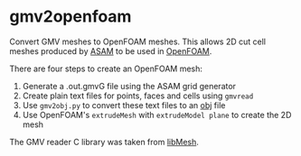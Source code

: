 # gmv2openfoam
Convert GMV meshes to OpenFOAM meshes.  This allows 2D cut cell meshes produced by [ASAM](https://www.tropos.de/en/research/projects-infrastructures-technology/technology-at-tropos/numerical-modeling/asam/) to be used in [OpenFOAM](http://www.openfoam.org/).

There are four steps to create an OpenFOAM mesh:

1. Generate a .out.gmvG file using the ASAM grid generator
2. Create plain text files for points, faces and cells using `gmvread`
3. Use `gmv2obj.py` to convert these text files to an [obj](https://en.wikipedia.org/wiki/Wavefront_.obj_file) file
4. Use OpenFOAM's `extrudeMesh` with `extrudeModel plane` to create the 2D mesh

The GMV reader C library was taken from [libMesh](https://github.com/libMesh/libmesh/tree/master/contrib/gmv).
